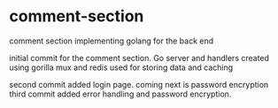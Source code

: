 # comment-section
comment section implementing golang for the back end<br>

initial commit for the comment section. Go server and handlers created using gorilla mux and redis used for storing data and caching<br>

second commit added login page. coming next is password encryption<br>
third commit added error handling and password encryption.
